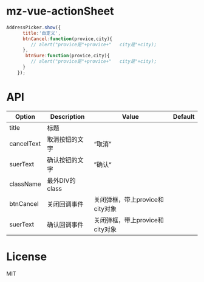 # mz-vue-actionSheet


```Javascript
AddressPicker.show({
      title:'自定义',
      btnCancel:function(provice,city){
         // alert("provice是"+provice+"   city是"+city);
      },
       btnSure:function(provice,city){
         // alert("provice是"+provice+"   city是"+city);
      }
    });

```

# API
| Option      | Description                                | Value                       | Default  |
|-----------  |--------------------------------------------|-----------------------------|----------|
| title       | 标题                                        |                             |          |
| cancelText  | 取消按钮的文字                                |  “取消”                      |          |
| suerText    | 确认按钮的文字                                |   ”确认“                     |          |
| className   | 最外DIV的class                               |                             |          |
| btnCancel   | 关闭回调事件                                 | 关闭弹框，带上provice和city对象 |          |
| suerText    | 确认回调事件                                 | 关闭弹框，带上provice和city对象 |          |

# License
MIT